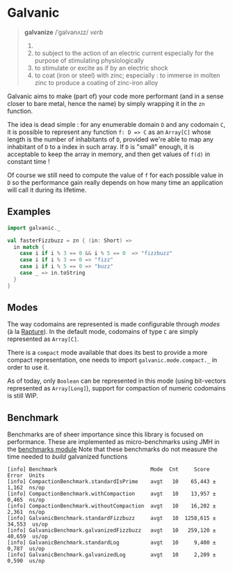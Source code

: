 # Galvanic

> **galvanize** /ˈɡalvənʌɪz/ *verb*
>
> 1.  
>   1. to subject to the action of an electric current especially for the purpose of stimulating physiologically <galvanize a muscle>
>   2. to stimulate or excite as if by an electric shock <an issue that would galvanize public opinion>
> 2. to coat (iron or steel) with zinc; especially :  to immerse in molten zinc to produce a coating of zinc-iron alloy


Galvanic aims to make (part of) your code more performant (and in a sense closer to bare metal, hence the name) by simply wrapping it in the `zn` function.

The idea is dead simple : for any enumerable domain `D` and any codomain `C`, it is possible to represent any function `f: D => C` as an `Array[C]` whose length is the number of inhabitants of `D`, provided we're able to map any inhabitant of `D` to a index in such array. If `D` is "small" enough, it is acceptable to keep the array in memory, and then get values of `f(d)` in constant time !

Of course we still need to compute the value of `f` for each possible value in `D` so the performance gain really depends on how many time an application will call it during its lifetime.

## Examples


```scala
import galvanic._

val fasterFizzbuzz = zn { (in: Short) =>
  in match {
    case i if i % 3 == 0 && i % 5 == 0  => "fizzbuzz"
    case i if i % 3 == 0 => "fizz"
    case i if i % 5 == 0 => "buzz"
    case _ => in.toString
  }
}
```
## Modes

The way codomains are represented is made configurable through *modes* (à la [Rapture](http://github.com/propensive/rapture)). In the default mode, codomains of type `C` are simply represented as `Array[C]`.

There is a `compact` mode available that does its best to provide a more compact representation, one needs to import `galvanic.mode.compact._` in order to use it.

As of today, only `Boolean` can be represented in this mode (using bit-vectors represented as `Array[Long]`), support for compaction of numeric codomains is still WIP.


## Benchmark

Benchmarks are of sheer importance since this library is focused on performance. These are implemented as micro-benchmarks using JMH in the [benchmarks module](https://github.com/vil1/galvanic/tree/master/benchmarks)
Note that these benchmarks do not measure the time needed to *build* galvanized functions

```
[info] Benchmark                              Mode  Cnt     Score    Error  Units
[info] CompactionBenchmark.standardIsPrime    avgt   10    65,443 ±  1,162  ns/op
[info] CompactionBenchmark.withCompaction     avgt   10    13,957 ±  0,465  ns/op
[info] CompactionBenchmark.withoutCompaction  avgt   10    16,202 ±  2,361  ns/op
[info] GalvanicBenchmark.standardFizzbuzz     avgt   10  1258,615 ± 34,553  us/op
[info] GalvanicBenchmark.galvanizedFizzbuzz   avgt   10   259,120 ± 40,659  us/op
[info] GalvanicBenchmark.standardLog          avgt   10     9,400 ±  0,787  us/op
[info] GalvanicBenchmark.galvanizedLog        avgt   10     2,209 ±  0,590  us/op
```

 
 

